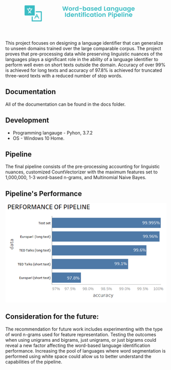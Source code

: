 ![picture](https://github.com/natacasey/Word-based-Language-Identification-Part-2/blob/main/_assets/pipeline%20(2).png)

This project focuses on designing a language identifier that can generalize to unseen domains trained over the large comparable corpus. The project proves that pre-processing data while preserving linguistic nuances of the languages plays a significant role in the ability of a language identifier to perform well even on short texts outside the domain. Accuracy of over 99% is achieved for long texts and accuracy of 97.8% is achieved for truncated three-word texts with a reduced number of stop words.

## Documentation

All of the documentation can be found in the docs folder.

## Development

- Programming langauge - Pyhon, 3.7.2 
- OS - Windows 10 Home.


## Pipeline
The final pipeline consists of the pre-processing accounting for linguistic nuances, customized CountVectorizer with the maximum features set to 1,000,000, 1-3 word-based n-grams, and Multinomial Naive Bayes. 

## Pipeline's Performance
![picture](https://github.com/natacasey/Word-based-Language-Identification-Part-2/blob/main/_assets/FINAL.PNG)


## Consideration for the future:
The recommendation for future work includes experimenting with the type of word n-grams used for feature representation. Testing the outcomes when using unigrams and bigrams, just unigrams, or just bigrams could reveal a new factor affecting the word-based language identification performance. Increasing the pool of languages where word segmentation is performed using white space could allow us to better understand the capabilities of the pipeline. 
